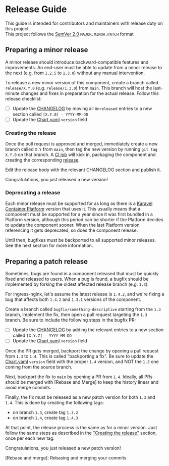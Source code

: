 # Release Guide

This guide is intended for contributors and maintainers with release duty on this project.  
This project follows the [SemVer 2.0] `MAJOR.MINOR.PATCH` format

## Preparing a minor release

A minor release should introduce backward-compatible features and improvements. An end-user must be able to update from
a minor release to the next (e.g. from `1.2.5` to `1.3.0`) without any manual intervention.

To release a new minor version of this component, create a branch called `release/X.Y.0` (e.g. `release/1.3.0`) from `main`.
This branch will host the last-minute changes and fixes in preparation for the actual release. Follow this release checklist:

- [ ] Update the [CHANGELOG](CHANGELOG.md) by moving all `Unreleased` entries to a new section called `[X.Y.0] - YYYY-MM-DD`
- [ ] Update the [Chart.yaml] `version` field

### Creating the release
Once the pull request is approved and merged, immediately create a new branch called `X.Y` from `main`, then tag the new version
by running `git tag X.Y.0` on that branch. A [CI job](https://github.com/projectkaravel/platform-component-ingress-nginx/actions/workflows/release.yml) 
will kick in, packaging the component and creating the corresponding [release](https://github.com/projectkaravel/platform-component-ingress-nginx/releases).

Edit the release body with the relevant CHANGELOG section and publish it.

Congratulations, you just released a new version!

### Deprecating a release

Each minor release must be supported for as long as there is a [Karavel Container Platform] version that uses it.
This usually means that a component must be supported for a year since it was first bundled in a Platform version, although
this period can be shorter if the Platform decides to update the component sooner. 
When the last Platform version referencing it gets deprecated, so does the component release.

Until then, bugfixes must be backported to all supported minor releases. See the next section for more information.

## Preparing a patch release

Sometimes, bugs are found in a component released that must be quickly fixed and released to users.
When a bug is found, a bugfix should be implemented by forking the oldest affected release branch (e.g. `1.3`).

For ingress-nginx, let's assume the latest release is `1.4.2`, and we're fixing a bug that affects both `1.4.2` and `1.3.1` versions
of the component.

Create a branch called `bugfix/something-descriptive` starting from the `1.3` branch, implement the fix, then open a pull request targeting
the `1.3` branch. Be sure to include the following steps in the bugfix PR:

- [ ] Update the [CHANGELOG](CHANGELOG.md) by adding the relevant entries to a new section called `[X.Y.Z] - YYYY-MM-DD`
- [ ] Update the [Chart.yaml] `version` field

Once the PR gets merged, backport the change by opening a pull request from `1.3` to `1.4`. This is called "backporting a fix". Be sure to update
the [Chart.yaml] `version` field with the proper `1.4` version, and NOT the `1.3` one coming from the source branch.

Next, backport the fix to `main` by opening a PR from `1.4`. Ideally, all PRs should be merged with [Rebase and Merge] to keep the history linear and avoid merge commits.

Finally, the fix must be released as a new patch version for both `1.3` and `1.4`. This is done by creating the following tags:

- on branch `1.3`, create tag `1.3.2`
- on branch `1.4`, create tag `1.4.3`

At that point, the release process is the same as for a minor version. Just follow the same steps as described in the ["Creating the release"](#creating-the-release)
section, once per each new tag.

Congratulations, you just released a new patch version!

[SemVer 2.0]: https://semver.org/
[Karavel Container Platform]: https://github.com/projectkaravel/platform
[Chart.yaml]: chart/Chart.yaml
[Rebase and merge]: Rebasing and merging your commits
